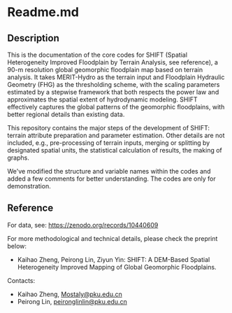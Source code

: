 # Readme.md

## Description

This is the documentation of the core codes for SHIFT (Spatial Heterogeneity Improved Floodplain by Terrain Analysis, see reference), a 90-m resolution global geomorphic floodplain map based on terrain analysis. It takes MERIT-Hydro as the terrain input and Floodplain Hydraulic Geometry (FHG) as the thresholding scheme, with the scaling parameters estimated by a stepwise framework that both respects the power law and approximates the spatial extent of hydrodynamic modeling. SHIFT effectively captures the global patterns of the geomorphic floodplains, with better regional details than existing data.

This repository contains the major steps of the development of SHIFT: terrain attribute preparation and parameter estimation. Other details are not included, e.g., pre-processing of terrain inputs, merging or splitting by designated spatial units, the statistical calculation of results, the making of graphs.

We've modified the structure and variable names within the codes and added a few comments for better understanding. The codes are only for demonstration.

## Reference

For data, see: https://zenodo.org/records/10440609

For more methodological and technical details, please check the preprint below:

- Kaihao Zheng, Peirong Lin, Ziyun Yin: SHIFT: A DEM-Based Spatial Heterogeneity Improved Mapping of Global Geomorphic Floodplains. 

Contacts:

- Kaihao Zheng, Mostaly@pku.edu.cn
- Peirong Lin, peironglinlin@pku.edu.cn
